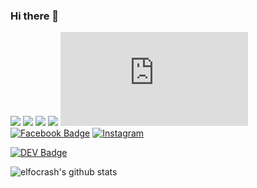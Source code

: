 ### Hi there 👋

<!--
**tomaszcekalo/tomaszcekalo** is a ✨ _special_ ✨ repository because its `README.md` (this file) appears on your GitHub profile.

Here are some ideas to get you started:

- 🔭 I’m currently working on ...
- 🌱 I’m currently learning ...
- 👯 I’m looking to collaborate on ...
- 🤔 I’m looking for help with ...
- 💬 Ask me about ...
- 📫 How to reach me: ...
- 😄 Pronouns: ...
- ⚡ Fun fact: ...
[![](https://vistr.dev/patreon?campaign_id=)](https://www.patreon.com/tomaszcekalo)
-->
[![](https://vistr.dev/badge?repo=tomaszcekalo.tomaszcekalo&corners=square)](https://github.com/tomaszcekalo/vistr.dev)
[![](https://img.shields.io/badge/-@tomaszcekalo-%231DA1F2?style=flat-square&logo=twitter&logoColor=ffffff)](https://twitter.com/tomaszcekalo)
[![](https://img.shields.io/badge/-@tomaszcekalo-%23181717?style=flat-square&logo=github)](https://github.com/tomaszcekalo)
[![](https://img.shields.io/badge/-tomaszcekalo-blue?style=flat-square&logo=Linkedin&logoColor=white&link=https://www.linkedin.com/in/tomaszcekalo/)](https://www.linkedin.com/in/tomaszcekalo/)
[![](https://img.shields.io/website?color=0ab9e6&style=flat-square&up_message=chapsas.com&url=http%3A%2F%tomaszcekalo.pl)](http://tomaszcekalo.pl)
[![Facebook Badge](https://img.shields.io/badge/-Facebook-3b5998?style=flat-square&labelColor=3b5998&logo=facebook&logoColor=white&link=https://www.facebook.com/tomekcekalo)](https://www.facebook.com/tomekcekalo)
<a href="https://www.instagram.com/tomaszcekalo/" target="_blank"><img src="https://img.shields.io/badge/Instagram-%23E4405F.svg?&style=flat-square&logo=instagram&logoColor=white" alt="Instagram"></a>



[![DEV Badge](https://img.shields.io/badge/-DEV.to-000?style=flat-square&logo=dev.to&logoColor=white&link=https://dev.to/tomaszcekalo)](https://dev.to/tomaszcekalo)




![elfocrash's github stats](https://github-readme-stats.vercel.app/api?username=tomaszcekalo&show_icons=true&theme=dracula)
